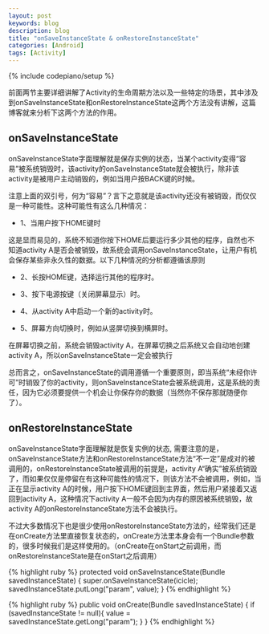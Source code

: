 ```yaml
---
layout: post
keywords: blog
description: blog
title: "onSaveInstanceState & onRestoreInstanceState"
categories: [Android]
tags: [Activity]
---
```

{% include codepiano/setup %}

前面两节主要详细讲解了Activity的生命周期方法以及一些特定的场景，其中涉及到onSaveInstanceState和onRestoreInstanceState这两个方法没有讲解，这篇博客就来分析下这两个方法的作用。

## onSaveInstanceState

onSaveInstanceState字面理解就是保存实例的状态，当某个activity变得“容易”被系统销毁时，该activity的onSaveInstanceState就会被执行，除非该activity是被用户主动销毁的，例如当用户按BACK键的时候。

注意上面的双引号，何为“容易”？言下之意就是该activity还没有被销毁，而仅仅是一种可能性。这种可能性有这么几种情况：

* 1、当用户按下HOME键时

这是显而易见的，系统不知道你按下HOME后要运行多少其他的程序，自然也不知道activity A是否会被销毁，故系统会调用onSaveInstanceState，让用户有机会保存某些非永久性的数据。以下几种情况的分析都遵循该原则

* 2、长按HOME键，选择运行其他的程序时。

* 3、按下电源按键（关闭屏幕显示）时。

* 4、从activity A中启动一个新的activity时。

* 5、屏幕方向切换时，例如从竖屏切换到横屏时。

在屏幕切换之前，系统会销毁activity A，在屏幕切换之后系统又会自动地创建activity A，所以onSaveInstanceState一定会被执行

总而言之，onSaveInstanceState的调用遵循一个重要原则，即当系统“未经你许可”时销毁了你的activity，则onSaveInstanceState会被系统调用，这是系统的责任，因为它必须要提供一个机会让你保存你的数据（当然你不保存那就随便你了）。

## onRestoreInstanceState

onSaveInstanceState字面理解就是恢复实例的状态, 需要注意的是，onSaveInstanceState方法和onRestoreInstanceState方法“不一定”是成对的被调用的，onRestoreInstanceState被调用的前提是，activity A“确实”被系统销毁了，而如果仅仅是停留在有这种可能性的情况下，则该方法不会被调用，例如，当正在显示activity A的时候，用户按下HOME键回到主界面，然后用户紧接着又返回到activity A，这种情况下activity A一般不会因为内存的原因被系统销毁，故activity A的onRestoreInstanceState方法不会被执行。

不过大多数情况下也是很少使用onRestoreInstanceState方法的，经常我们还是在onCreate方法里直接恢复状态的，onCreate方法里本身会有一个Bundle参数的，很多时候我们是这样使用的。（onCreate在onStart之前调用，而onRestoreInstanceState是在onStart之后调用）

{% highlight ruby %}
protected void onSaveInstanceState(Bundle savedInstanceState) {
    super.onSaveInstanceState(icicle);
    savedInstanceState.putLong("param", value);
}
{% endhighlight %}

{% highlight ruby %}
public void onCreate(Bundle savedInstanceState) {
    if (savedInstanceState != null){
        value = savedInstanceState.getLong("param");
    }
}
{% endhighlight %}


